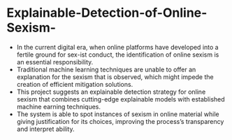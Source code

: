 # Explainable-Detection-of-Online-Sexism-

* In the current digital era, when online platforms have developed into a fertile ground for sex-ist conduct, the identification of online sexism is an essential responsibility.
* Traditional machine learning techniques are unable to offer an explanation for the sexism that is observed, which might impede the creation of efficient mitigation solutions.
* This project suggests an explainable detection strategy for online sexism that combines cutting-edge explainable models with established machine earning techniques.
* The system is able to spot instances of sexism in online material while giving justification for its choices, improving the process’s transparency and interpret ability.
